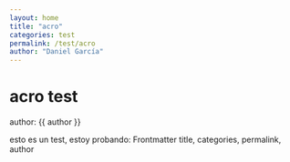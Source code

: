 ```yaml
---
layout: home
title: "acro"
categories: test
permalink: /test/acro
author: "Daniel García"
---
```


# acro test 

author: {{ author }}

esto es un test, estoy probando:
Frontmatter
title, categories, permalink, author



